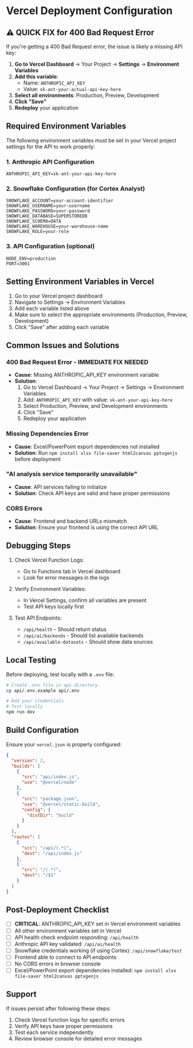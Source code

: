 # Vercel Deployment Configuration

## ⚠️ QUICK FIX for 400 Bad Request Error

If you're getting a 400 Bad Request error, the issue is likely a missing API key:

1. **Go to Vercel Dashboard** → Your Project → **Settings** → **Environment Variables**
2. **Add this variable**:
   - Name: `ANTHROPIC_API_KEY`
   - Value: `sk-ant-your-actual-api-key-here`
3. **Select all environments**: Production, Preview, Development
4. **Click "Save"**
5. **Redeploy** your application

## Required Environment Variables

The following environment variables must be set in your Vercel project settings for the API to work properly:

### 1. Anthropic API Configuration
```
ANTHROPIC_API_KEY=sk-ant-your-api-key-here
```

### 2. Snowflake Configuration (for Cortex Analyst)
```
SNOWFLAKE_ACCOUNT=your-account-identifier
SNOWFLAKE_USERNAME=your-username
SNOWFLAKE_PASSWORD=your-password
SNOWFLAKE_DATABASE=SUPERSTOREDB
SNOWFLAKE_SCHEMA=DATA
SNOWFLAKE_WAREHOUSE=your-warehouse-name
SNOWFLAKE_ROLE=your-role
```

### 3. API Configuration (optional)
```
NODE_ENV=production
PORT=3001
```

## Setting Environment Variables in Vercel

1. Go to your Vercel project dashboard
2. Navigate to Settings → Environment Variables
3. Add each variable listed above
4. Make sure to select the appropriate environments (Production, Preview, Development)
5. Click "Save" after adding each variable

## Common Issues and Solutions

### 400 Bad Request Error - IMMEDIATE FIX NEEDED
- **Cause**: Missing ANTHROPIC_API_KEY environment variable
- **Solution**: 
  1. Go to Vercel Dashboard → Your Project → Settings → Environment Variables
  2. Add: `ANTHROPIC_API_KEY` with value: `sk-ant-your-api-key-here`
  3. Select Production, Preview, and Development environments
  4. Click "Save"
  5. Redeploy your application

### Missing Dependencies Error
- **Cause**: Excel/PowerPoint export dependencies not installed
- **Solution**: Run `npm install xlsx file-saver html2canvas pptxgenjs` before deployment

### "AI analysis service temporarily unavailable"
- **Cause**: API services failing to initialize
- **Solution**: Check API keys are valid and have proper permissions

### CORS Errors
- **Cause**: Frontend and backend URLs mismatch
- **Solution**: Ensure your frontend is using the correct API URL

## Debugging Steps

1. Check Vercel Function Logs:
   - Go to Functions tab in Vercel dashboard
   - Look for error messages in the logs

2. Verify Environment Variables:
   - In Vercel Settings, confirm all variables are present
   - Test API keys locally first

3. Test API Endpoints:
   - `/api/health` - Should return status
   - `/api/ai/backends` - Should list available backends
   - `/api/available-datasets` - Should show data sources

## Local Testing

Before deploying, test locally with a `.env` file:

```bash
# Create .env file in api directory
cp api/.env.example api/.env

# Add your credentials
# Test locally
npm run dev
```

## Build Configuration

Ensure your `vercel.json` is properly configured:

```json
{
  "version": 2,
  "builds": [
    {
      "src": "api/index.js",
      "use": "@vercel/node"
    },
    {
      "src": "package.json",
      "use": "@vercel/static-build",
      "config": {
        "distDir": "build"
      }
    }
  ],
  "routes": [
    {
      "src": "/api/(.*)",
      "dest": "/api/index.js"
    },
    {
      "src": "/(.*)",
      "dest": "/$1"
    }
  ]
}
```

## Post-Deployment Checklist

- [ ] **CRITICAL**: ANTHROPIC_API_KEY set in Vercel environment variables
- [ ] All other environment variables set in Vercel  
- [ ] API health check endpoint responding: `/api/health`
- [ ] Anthropic API key validated: `/api/ai/health`
- [ ] Snowflake credentials working (if using Cortex): `/api/snowflake/test`
- [ ] Frontend able to connect to API endpoints
- [ ] No CORS errors in browser console
- [ ] Excel/PowerPoint export dependencies installed: `npm install xlsx file-saver html2canvas pptxgenjs`

## Support

If issues persist after following these steps:
1. Check Vercel function logs for specific errors
2. Verify API keys have proper permissions
3. Test each service independently
4. Review browser console for detailed error messages